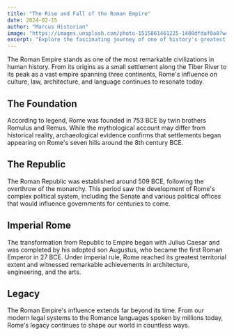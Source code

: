 ```yaml
---
title: "The Rise and Fall of the Roman Empire"
date: 2024-02-15
author: "Marcus Historian"
image: "https://images.unsplash.com/photo-1515861461225-1488dfdaf0a8?w=800"
excerpt: "Explore the fascinating journey of one of history's greatest civilizations, from its humble beginnings to its eventual decline."
---
```


The Roman Empire stands as one of the most remarkable civilizations in human history. From its origins as a small settlement along the Tiber River to its peak as a vast empire spanning three continents, Rome's influence on culture, law, architecture, and language continues to resonate today.

## The Foundation

According to legend, Rome was founded in 753 BCE by twin brothers Romulus and Remus. While the mythological account may differ from historical reality, archaeological evidence confirms that settlements began appearing on Rome's seven hills around the 8th century BCE.

## The Republic

The Roman Republic was established around 509 BCE, following the overthrow of the monarchy. This period saw the development of Rome's complex political system, including the Senate and various political offices that would influence governments for centuries to come.

## Imperial Rome

The transformation from Republic to Empire began with Julius Caesar and was completed by his adopted son Augustus, who became the first Roman Emperor in 27 BCE. Under imperial rule, Rome reached its greatest territorial extent and witnessed remarkable achievements in architecture, engineering, and the arts.

## Legacy

The Roman Empire's influence extends far beyond its time. From our modern legal systems to the Romance languages spoken by millions today, Rome's legacy continues to shape our world in countless ways.
